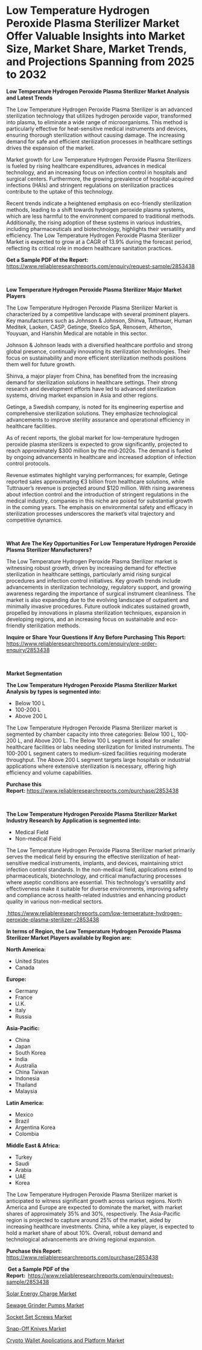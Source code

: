 <p><h1>Low Temperature Hydrogen Peroxide Plasma Sterilizer Market Offer Valuable Insights into Market Size, Market Share, Market Trends, and Projections Spanning from 2025 to 2032</h1></p><p><strong>Low Temperature Hydrogen Peroxide Plasma Sterilizer Market Analysis and Latest Trends</strong></p>
<p><p>The Low Temperature Hydrogen Peroxide Plasma Sterilizer is an advanced sterilization technology that utilizes hydrogen peroxide vapor, transformed into plasma, to eliminate a wide range of microorganisms. This method is particularly effective for heat-sensitive medical instruments and devices, ensuring thorough sterilization without causing damage. The increasing demand for safe and efficient sterilization processes in healthcare settings drives the expansion of the market.</p><p>Market growth for Low Temperature Hydrogen Peroxide Plasma Sterilizers is fueled by rising healthcare expenditures, advances in medical technology, and an increasing focus on infection control in hospitals and surgical centers. Furthermore, the growing prevalence of hospital-acquired infections (HAIs) and stringent regulations on sterilization practices contribute to the uptake of this technology. </p><p>Recent trends indicate a heightened emphasis on eco-friendly sterilization methods, leading to a shift towards hydrogen peroxide plasma systems, which are less harmful to the environment compared to traditional methods. Additionally, the rising adoption of these systems in various industries, including pharmaceuticals and biotechnology, highlights their versatility and efficiency. The Low Temperature Hydrogen Peroxide Plasma Sterilizer Market is expected to grow at a CAGR of 13.9% during the forecast period, reflecting its critical role in modern healthcare sanitation practices.</p></p>
<p><strong>Get a Sample PDF of the Report:&nbsp;</strong> <a href="https://www.reliableresearchreports.com/enquiry/request-sample/2853438?utm_campaign=83&utm_medium=2&utm_source=Github&utm_content=ia&utm_term=12032025&utm_id=low-temperature-hydrogen-peroxide-plasma-sterilizer">https://www.reliableresearchreports.com/enquiry/request-sample/2853438</a></p>
<p>&nbsp;</p>
<p><strong>Low Temperature Hydrogen Peroxide Plasma Sterilizer Major Market Players</strong></p>
<p><p>The Low Temperature Hydrogen Peroxide Plasma Sterilizer Market is characterized by a competitive landscape with several prominent players. Key manufacturers such as Johnson & Johnson, Shinva, Tuttnauer, Human Meditek, Laoken, CASP, Getinge, Steelco SpA, Renosem, Atherton, Youyuan, and Hanshin Medical are notable in this sector. </p><p>Johnson & Johnson leads with a diversified healthcare portfolio and strong global presence, continually innovating its sterilization technologies. Their focus on sustainability and more efficient sterilization methods positions them well for future growth. </p><p>Shinva, a major player from China, has benefited from the increasing demand for sterilization solutions in healthcare settings. Their strong research and development efforts have led to advanced sterilization systems, driving market expansion in Asia and other regions.</p><p>Getinge, a Swedish company, is noted for its engineering expertise and comprehensive sterilization solutions. They emphasize technological advancements to improve sterility assurance and operational efficiency in healthcare facilities. </p><p>As of recent reports, the global market for low-temperature hydrogen peroxide plasma sterilizers is expected to grow significantly, projected to reach approximately $300 million by the mid-2020s. The demand is fueled by ongoing advancements in healthcare and increased adoption of infection control protocols.</p><p>Revenue estimates highlight varying performances; for example, Getinge reported sales approximating €3 billion from healthcare solutions, while Tuttnauer’s revenue is projected around $120 million. With rising awareness about infection control and the introduction of stringent regulations in the medical industry, companies in this niche are poised for substantial growth in the coming years. The emphasis on environmental safety and efficacy in sterilization processes underscores the market’s vital trajectory and competitive dynamics.</p></p>
<p>&nbsp;</p>
<p><strong>What Are The Key Opportunities For Low Temperature Hydrogen Peroxide Plasma Sterilizer Manufacturers?</strong></p>
<p><p>The Low Temperature Hydrogen Peroxide Plasma Sterilizer market is witnessing robust growth, driven by increasing demand for effective sterilization in healthcare settings, particularly amid rising surgical procedures and infection control initiatives. Key growth trends include advancements in sterilization technology, regulatory support, and growing awareness regarding the importance of surgical instrument cleanliness. The market is also expanding due to the evolving landscape of outpatient and minimally invasive procedures. Future outlook indicates sustained growth, propelled by innovations in plasma sterilization techniques, expansion in developing regions, and an increasing focus on sustainable and eco-friendly sterilization methods.</p></p>
<p><strong>Inquire or Share Your Questions If Any Before Purchasing This Report:</strong> <a href="https://www.reliableresearchreports.com/enquiry/pre-order-enquiry/2853438?utm_campaign=83&utm_medium=2&utm_source=Github&utm_content=ia&utm_term=12032025&utm_id=low-temperature-hydrogen-peroxide-plasma-sterilizer">https://www.reliableresearchreports.com/enquiry/pre-order-enquiry/2853438</a></p>
<p>&nbsp;</p>
<p><strong>Market Segmentation</strong></p>
<p><strong>The Low Temperature Hydrogen Peroxide Plasma Sterilizer Market Analysis by types is segmented into:</strong></p>
<p><ul><li>Below 100 L</li><li>100-200 L</li><li>Above 200 L</li></ul></p>
<p><p>The Low Temperature Hydrogen Peroxide Plasma Sterilizer market is segmented by chamber capacity into three categories: Below 100 L, 100-200 L, and Above 200 L. The Below 100 L segment is ideal for smaller healthcare facilities or labs needing sterilization for limited instruments. The 100-200 L segment caters to medium-sized facilities requiring moderate throughput. The Above 200 L segment targets large hospitals or industrial applications where extensive sterilization is necessary, offering high efficiency and volume capabilities.</p></p>
<p><strong>Purchase this Report:&nbsp;</strong><a href="https://www.reliableresearchreports.com/purchase/2853438?utm_campaign=83&utm_medium=2&utm_source=Github&utm_content=ia&utm_term=12032025&utm_id=low-temperature-hydrogen-peroxide-plasma-sterilizer">https://www.reliableresearchreports.com/purchase/2853438</a></p>
<p>&nbsp;</p>
<p><strong>The Low Temperature Hydrogen Peroxide Plasma Sterilizer Market Industry Research by Application is segmented into:</strong></p>
<p><ul><li>Medical Field</li><li>Non-medical Field</li></ul></p>
<p><p>The Low Temperature Hydrogen Peroxide Plasma Sterilizer market primarily serves the medical field by ensuring the effective sterilization of heat-sensitive medical instruments, implants, and devices, maintaining strict infection control standards. In the non-medical field, applications extend to pharmaceuticals, biotechnology, and critical manufacturing processes where aseptic conditions are essential. This technology's versatility and effectiveness make it suitable for diverse environments, improving safety and compliance across health-related industries and enhancing product quality in various non-medical sectors.</p></p>
<p><a href="https://www.reliableresearchreports.com/low-temperature-hydrogen-peroxide-plasma-sterilizer-r2853438?utm_campaign=83&utm_medium=2&utm_source=Github&utm_content=ia&utm_term=12032025&utm_id=low-temperature-hydrogen-peroxide-plasma-sterilizer">&nbsp;https://www.reliableresearchreports.com/low-temperature-hydrogen-peroxide-plasma-sterilizer-r2853438</a></p>
<p><strong>In terms of Region, the Low Temperature Hydrogen Peroxide Plasma Sterilizer Market Players available by Region are:</strong></p>
<p>
    <p> <strong> North America: </strong>
        <ul>
            <li>United States</li>
            <li>Canada</li>
        </ul>
        </p> 
    <p> <strong> Europe: </strong>
        <ul>
            <li>Germany</li>
            <li>France</li>
            <li>U.K.</li>
            <li>Italy</li>
            <li>Russia</li>
        </ul>
        </p> 
    <p> <strong> Asia-Pacific: </strong>
        <ul>
            <li>China</li>
            <li>Japan</li>
            <li>South Korea</li>
            <li>India</li>
            <li>Australia</li>
            <li>China Taiwan</li>
            <li>Indonesia</li>
            <li>Thailand</li>
            <li>Malaysia</li>
        </ul>
        </p> 
    <p> <strong> Latin America: </strong>
        <ul>
            <li>Mexico</li>
            <li>Brazil</li>
            <li>Argentina Korea</li>
            <li>Colombia</li>
        </ul>
        </p> 
    <p> <strong> Middle East & Africa: </strong>
        <ul>
            <li>Turkey</li>
            <li>Saudi</li>
            <li>Arabia</li>
            <li>UAE</li>
            <li>Korea</li>
        </ul>
    </p>
    </p>
<p><p>The Low Temperature Hydrogen Peroxide Plasma Sterilizer market is anticipated to witness significant growth across various regions. North America and Europe are expected to dominate the market, with market shares of approximately 35% and 30%, respectively. The Asia-Pacific region is projected to capture around 25% of the market, aided by increasing healthcare investments. China, while a key player, is expected to hold a market share of about 10%. Overall, robust demand and technological advancements are driving regional expansion.</p></p>
<p><strong>Purchase this Report: </strong><a href="https://www.reliableresearchreports.com/purchase/2853438?utm_campaign=83&utm_medium=2&utm_source=Github&utm_content=ia&utm_term=12032025&utm_id=low-temperature-hydrogen-peroxide-plasma-sterilizer">https://www.reliableresearchreports.com/purchase/2853438</a></p>
<p>&nbsp;<strong>Get a Sample PDF of the Report:&nbsp;&nbsp;</strong><a href="https://www.reliableresearchreports.com/enquiry/request-sample/2853438?utm_campaign=83&utm_medium=2&utm_source=Github&utm_content=ia&utm_term=12032025&utm_id=low-temperature-hydrogen-peroxide-plasma-sterilizer">https://www.reliableresearchreports.com/enquiry/request-sample/2853438</a></p>
<p><strong></strong></p>
<p><p><a href="https://github.com/cernkomlkawi/Market-Research-Report-List-1/blob/main/solar-energy-charge-market.md?utm_campaign=83&utm_medium=2&utm_source=Github&utm_content=ia&utm_term=12032025&utm_id=low-temperature-hydrogen-peroxide-plasma-sterilizer">Solar Energy Charge Market</a></p><p><a href="https://github.com/boonegoicks7/Market-Research-Report-List-1/blob/main/sewage-grinder-pumps-market.md?utm_campaign=83&utm_medium=2&utm_source=Github&utm_content=ia&utm_term=12032025&utm_id=low-temperature-hydrogen-peroxide-plasma-sterilizer">Sewage Grinder Pumps Market</a></p><p><a href="https://github.com/abuegalawixo/Market-Research-Report-List-1/blob/main/socket-set-screws-market.md?utm_campaign=83&utm_medium=2&utm_source=Github&utm_content=ia&utm_term=12032025&utm_id=low-temperature-hydrogen-peroxide-plasma-sterilizer">Socket Set Screws Market</a></p><p><a href="https://github.com/gavalegeyndt26/Market-Research-Report-List-1/blob/main/snap-off-knives-market.md?utm_campaign=83&utm_medium=2&utm_source=Github&utm_content=ia&utm_term=12032025&utm_id=low-temperature-hydrogen-peroxide-plasma-sterilizer">Snap-Off Knives Market</a></p><p><a href="https://github.com/gulaimolin/Market-Research-Report-List-7/blob/main/crypto-wallet-applications-and-platform-market.md?utm_campaign=83&utm_medium=2&utm_source=Github&utm_content=ia&utm_term=12032025&utm_id=low-temperature-hydrogen-peroxide-plasma-sterilizer">Crypto Wallet Applications and Platform Market</a></p></p>